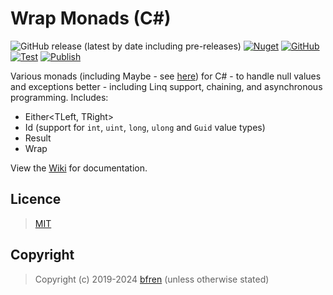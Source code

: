 # Wrap Monads (C#)

![GitHub release (latest by date including pre-releases)](https://img.shields.io/github/v/release/bfren/wrap?include_prereleases&label=Release) [![Nuget](https://img.shields.io/nuget/dt/Wrap?label=Downloads)](https://www.nuget.org/packages/wrap/) [![GitHub](https://img.shields.io/github/license/bfren/wrap?label=Licence)](https://mit.bfren.dev/2019)<br/>[![Test](https://github.com/bfren/wrap/actions/workflows/test.yml/badge.svg)](https://github.com/bfren/wrap/actions/workflows/test.yml) [![Publish](https://github.com/bfren/wrap/actions/workflows/publish.yml/badge.svg)](https://github.com/bfren/wrap/actions/workflows/publish.yml)

Various monads (including Maybe - see [here](https://en.wikipedia.org/wiki/Monad_(functional_programming)#An_example:_Maybe)) for C# - to handle null values and exceptions better - including Linq support, chaining, and asynchronous programming.  Includes:

- Either<TLeft, TRight>
- Id<T> (support for `int`, `uint`, `long`, `ulong` and `Guid` value types)
- Result<T>
- Wrap<T>

View the [Wiki](https://github.com/bfren/wrap/wiki) for documentation.

## Licence

> [MIT](https://mit.bfren.dev/2019)

## Copyright

> Copyright (c) 2019-2024 [bfren](https://bfren.dev) (unless otherwise stated)
